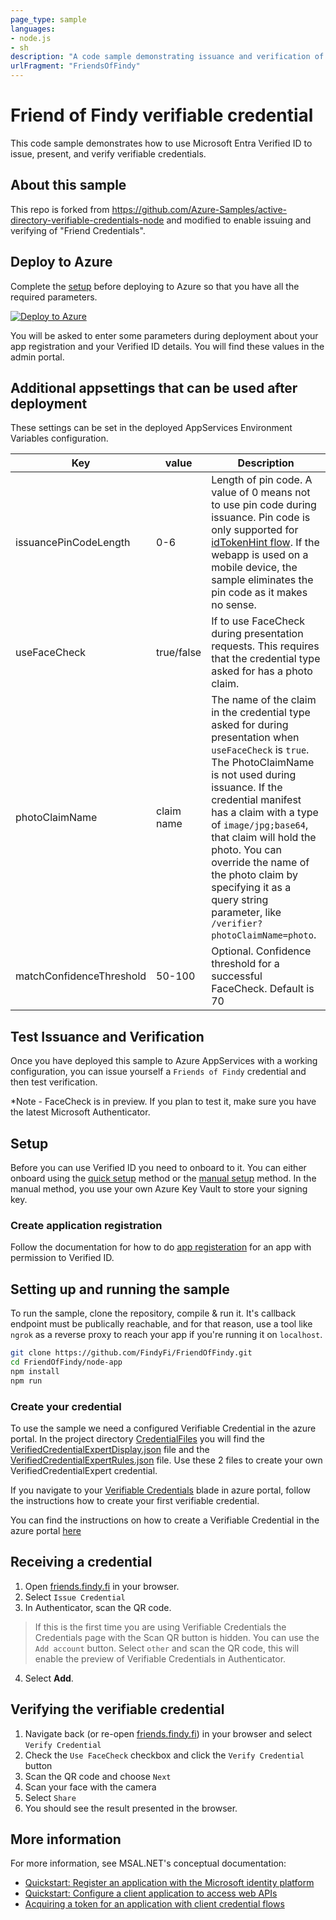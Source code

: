 ```yaml
---
page_type: sample
languages:
- node.js
- sh
description: "A code sample demonstrating issuance and verification of verifiable credentials."
urlFragment: "FriendsOfFindy"
---
```

# Friend of Findy verifiable credential

This code sample demonstrates how to use Microsoft Entra Verified ID to issue, present, and verify verifiable credentials.

## About this sample

This repo is forked from https://github.com/Azure-Samples/active-directory-verifiable-credentials-node and modified to enable issuing and verifying of "Friend Credentials".

## Deploy to Azure

Complete the [setup](#Setup) before deploying to Azure so that you have all the required parameters.

[![Deploy to Azure](https://aka.ms/deploytoazurebutton)](https://portal.azure.com/#create/Microsoft.Template/uri/https%3A%2F%2Fraw.githubusercontent.com%2FFindyFi%2FFriendOfFindy%2Fmain%2FARMTemplate%2Ftemplate.json)

You will be asked to enter some parameters during deployment about your app registration and your Verified ID details. You will find these values in the admin portal.

## Additional appsettings that can be used after deployment

These settings can be set in the deployed AppServices Environment Variables configuration. 

| Key | value | Description |
|------|--------|--------|
| issuancePinCodeLength | 0-6 | Length of pin code. A value of 0 means not to use pin code during issuance. Pin code is only supported for [idTokenHint flow](https://learn.microsoft.com/en-us/entra/verified-id/how-to-use-quickstart). If the webapp is used on a mobile device, the sample eliminates the pin code as it makes no sense. |
| useFaceCheck | true/false | If to use FaceCheck during presentation requests. This requires that the credential type asked for has a photo claim. |
| photoClaimName | claim name | The name of the claim in the credential type asked for during presentation when `useFaceCheck` is `true`. The PhotoClaimName is not used during issuance. If the credential manifest has a claim with a type of `image/jpg;base64`, that claim will hold the photo. You can override the name of the photo claim by specifying it as a query string parameter, like `/verifier?photoClaimName=photo`. |
| matchConfidenceThreshold | 50-100 | Optional. Confidence threshold for a successful FaceCheck. Default is 70 |

## Test Issuance and Verification

Once you have deployed this sample to Azure AppServices with a working configuration, you can issue yourself a `Friends of Findy` credential and then test verification. 

*Note - FaceCheck is in preview. If you plan to test it, make sure you have the latest Microsoft Authenticator.

## Setup

Before you can use Verified ID you need to onboard to it. You can either onboard using the [quick setup](https://learn.microsoft.com/en-us/entra/verified-id/verifiable-credentials-configure-tenant-quick) method or the [manual setup](https://learn.microsoft.com/en-us/entra/verified-id/verifiable-credentials-configure-tenant) method. In the manual method, you use your own Azure Key Vault to store your signing key.

### Create application registration
Follow the documentation for how to do [app registeration](https://learn.microsoft.com/en-us/entra/verified-id/verifiable-credentials-configure-issuer#configure-the-verifiable-credentials-app) for an app with permission to Verified ID.

## Setting up and running the sample
To run the sample, clone the repository, compile & run it. It's callback endpoint must be publically reachable, and for that reason, use a tool like `ngrok` as a reverse proxy to reach your app if you're running it on `localhost`.

```sh
git clone https://github.com/FindyFi/FriendOfFindy.git
cd FriendOfFindy/node-app
npm install
npm run
```

### Create your credential
To use the sample we need a configured Verifiable Credential in the azure portal.
In the project directory [CredentialFiles](../CredentialFiles) you will find the [VerifiedCredentialExpertDisplay.json](../CredentialFiles/VerifiedCredentialExpertDisplay.json) file and the [VerifiedCredentialExpertRules.json](../CredentialFiles/VerifiedCredentialExpertRules.json) file. Use these 2 files to create your own VerifiedCredentialExpert credential.

If you navigate to your [Verifiable Credentials](https://portal.azure.com/#blade/Microsoft_AAD_DecentralizedIdentity/InitialMenuBlade/issuerSettingsBlade) blade in azure portal, follow the instructions how to create your first verifiable credential.

You can find the instructions on how to create a Verifiable Credential in the azure portal [here](https://aka.ms/didfordev)

## Receiving a credential
1. Open [friends.findy.fi](https://friends.findy.fi/) in your browser.
2. Select `Issue Credential`
3. In Authenticator, scan the QR code. 
> If this is the first time you are using Verifiable Credentials the Credentials page with the Scan QR button is hidden. You can use the `Add account` button. Select `other` and scan the QR code, this will enable the preview of Verifiable Credentials in Authenticator.
4. Select **Add**.

## Verifying the verifiable credential
1. Navigate back (or re-open [friends.findy.fi](https://friends.findy.fi/)) in your browser and select `Verify Credential`
2. Check the `Use FaceCheck` checkbox and click the `Verify Credential` button
3. Scan the QR code and choose `Next`
4. Scan your face with the camera
4. Select `Share`
5. You should see the result presented in the browser.

## More information

For more information, see MSAL.NET's conceptual documentation:

- [Quickstart: Register an application with the Microsoft identity platform](https://docs.microsoft.com/azure/active-directory/develop/quickstart-register-app)
- [Quickstart: Configure a client application to access web APIs](https://docs.microsoft.com/azure/active-directory/develop/quickstart-configure-app-access-web-apis)
- [Acquiring a token for an application with client credential flows](https://aka.ms/msal-net-client-credentials)
